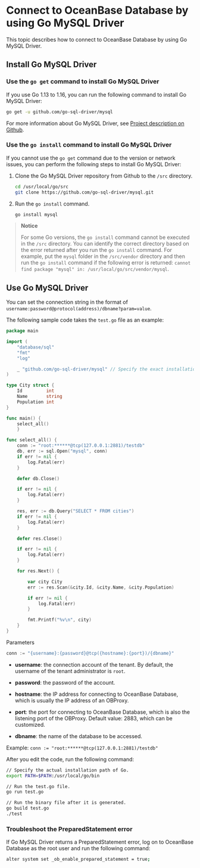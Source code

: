 # Connect to OceanBase Database by using Go MySQL Driver

This topic describes how to connect to OceanBase Database by using Go MySQL Driver. 

## Install Go MySQL Driver

### Use the `go get` command to install Go MySQL Driver

If you use Go 1.13 to 1.16, you can run the following command to install Go MySQL Driver:

```bash
go get -u github.com/go-sql-driver/mysql
```

For more information about Go MySQL Driver, see [Project description on Github](https://github.com/go-sql-driver/mysql). 

### Use the `go install` command to install Go MySQL Driver

If you cannot use the `go get` command due to the version or network issues, you can perform the following steps to install Go MySQL Driver: 

1. Clone the Go MySQL Driver repository from Github to the `/src` directory. 

   ```bash
   cd /usr/local/go/src   
   git clone https://github.com/go-sql-driver/mysql.git
   ```

2. Run the `go install` command. 

   ```bash
   go install mysql
   ```

> **Notice**
>
> For some Go versions, the `go install` command cannot be executed in the `/src` directory. You can identify the correct directory based on the error returned after you run the `go install` command. For example, put the `mysql` folder in the `/src/vendor` directory and then run the `go install` command if the following error is returned: `cannot find package "mysql" in: /usr/local/go/src/vendor/mysql`. 

## Use Go MySQL Driver

You can set the connection string in the format of `username:password@protocol(address)/dbname?param=value`. 

The following sample code takes the `test.go` file as an example:

```go
package main

import (
    "database/sql"
    "fmt"
    "log"

    _ "github.com/go-sql-driver/mysql" // Specify the exact installation path of Go MySQL Driver. If it is installed in the /src directory, you can specify mysql as the path.
)

type City struct {
    Id         int
    Name       string
    Population int
}

func main() {
    select_all()
    }

func select_all() {
    conn := "root:******@tcp(127.0.0.1:2881)/testdb"
    db, err := sql.Open("mysql", conn)
    if err != nil {
        log.Fatal(err)
    }

    defer db.Close()

    if err != nil {
        log.Fatal(err)
    }

    res, err := db.Query("SELECT * FROM cities")
    if err != nil {
        log.Fatal(err)
    }

    defer res.Close()

    if err != nil {
        log.Fatal(err)
    }

    for res.Next() {

        var city City
        err := res.Scan(&city.Id, &city.Name, &city.Population)

        if err != nil {
            log.Fatal(err)
        }

        fmt.Printf("%v\n", city)
    }
}
```

Parameters

```go
conn := "{username}:{password}@tcp({hostname}:{port})/{dbname}"
```

* **username**: the connection account of the tenant. By default, the username of the tenant administrator is `root`. 

* **password**: the password of the account. 

* **hostname**: the IP address for connecting to OceanBase Database, which is usually the IP address of an OBProxy. 

* **port**: the port for connecting to OceanBase Database, which is also the listening port of the OBProxy. Default value: 2883, which can be customized. 

* **dbname**: the name of the database to be accessed. 

Example: `conn := "root:******@tcp(127.0.0.1:2881)/testdb"`

After you edit the code, run the following command:

```bash
// Specify the actual installation path of Go.
export PATH=$PATH:/usr/local/go/bin

// Run the test.go file.
go run test.go

// Run the binary file after it is generated.
go build test.go
./test
```

### Troubleshoot the PreparedStatement error

If Go MySQL Driver returns a PreparedStatement error, log on to OceanBase Database as the root user and run the following command:

```bash
alter system set _ob_enable_prepared_statement = true;
```
